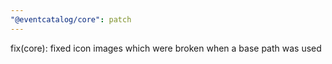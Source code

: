 ```yaml
---
"@eventcatalog/core": patch
---
```


fix(core): fixed icon images which were broken when a base path was used
